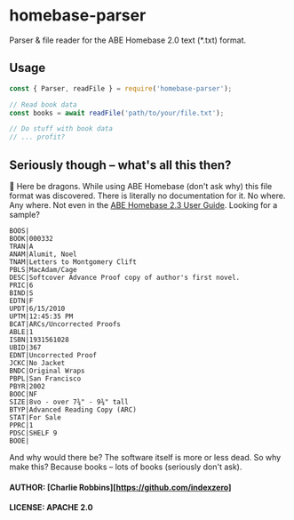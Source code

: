 # homebase-parser

Parser & file reader for the ABE Homebase 2.0 text (*.txt) format. 

## Usage

``` js
const { Parser, readFile } = require('homebase-parser');

// Read book data
const books = await readFile('path/to/your/file.txt');

// Do stuff with book data
// ... profit?
```

## Seriously though – what's all this then? 

🐲 Here be dragons. While using ABE Homebase (don't ask why) this file format
was discovered. There is literally no documentation for it. No where. Any
where. Not even in the [ABE Homebase 2.3 User Guide]. Looking for a sample?

```
BOOS|
BOOK|000332
TRAN|A
ANAM|Alumit, Noel
TNAM|Letters to Montgomery Clift
PBLS|MacAdam/Cage
DESC|Softcover Advance Proof copy of author's first novel.
PRIC|6
BIND|S
EDTN|F
UPDT|6/15/2010
UPTM|12:45:35 PM
BCAT|ARCs/Uncorrected Proofs
ABLE|1
ISBN|1931561028
UBID|367
EDNT|Uncorrected Proof
JCKC|No Jacket
BNDC|Original Wraps
PBPL|San Francisco
PBYR|2002
BOOC|NF
SIZE|8vo - over 7¾" - 9¾" tall
BTYP|Advanced Reading Copy (ARC)
STAT|For Sale
PPRC|1
PDSC|SHELF 9
BOOE|
```

And why would there be? The software itself is more or less dead. So why make
this? Because books – lots of books (seriously don't ask).

#### AUTHOR: [Charlie Robbins][https://github.com/indexzero]
#### LICENSE: APACHE 2.0

[ABE Homebase 2.3 User Guide]: https://www.abebooks.com/homebase/software-inventory-management-system-catalog/user-guide/homebase2.3-user-guide.pdf
